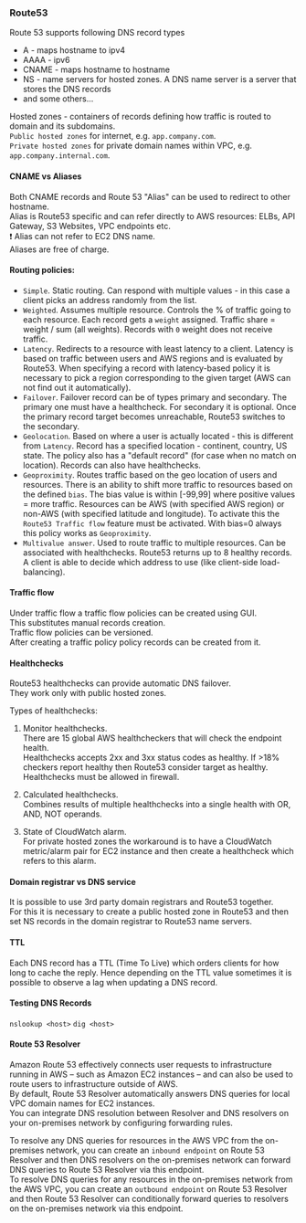 ### Route53

Route 53 supports following DNS record types
* A - maps hostname to ipv4
* AAAA - ipv6
* CNAME - maps hostname to hostname
* NS - name servers for hosted zones. A DNS name server is a server that stores the DNS records
* and some others...

Hosted zones - containers of records defining how traffic is routed to domain and its subdomains.\
`Public hosted zones` for internet, e.g. `app.company.com`.\
`Private hosted zones` for private domain names within VPC, e.g. `app.company.internal.com`.

#### CNAME vs Aliases
Both CNAME records and Route 53 "Alias" can be used to redirect to other hostname.\
Alias is Route53 specific and can refer directly to AWS resources: ELBs, API Gateway, S3 Websites, VPC endpoints etc.\
:exclamation: Alias can not refer to EC2 DNS name.\
Aliases are free of charge.

#### Routing policies:
* `Simple`. Static routing. Can respond with multiple values - in this case a client picks an address randomly from the list.
* `Weighted`. Assumes multiple resource. Controls the % of traffic going to each resource. Each record gets a `weight` assigned.
Traffic share = weight / sum (all weights). Records with `0` weight does not receive traffic.
* `Latency`. Redirects to a resource with least latency to a client. Latency is based on traffic between users and AWS regions and is evaluated by Route53.
When specifying a record with latency-based policy it is necessary to pick a region corresponding to the given target (AWS can not find out it automatically).
* `Failover`. Failover record can be of types primary and secondary. The primary one must have a healthcheck. For secondary it is optional. Once the primary record target becomes unreachable, Route53 switches to the secondary.
* `Geolocation`. Based on where a user is actually located - this is different from `Latency`. Record has a specified location - continent, country, US state. The policy also has a "default record" (for case when no match on location). Records can also have healthchecks.
* `Geoproximity`. Routes traffic based on the geo location of users and resources. There is an ability to shift more traffic to resources based on the defined `bias`. The bias value is within [-99,99] where positive values = more traffic. Resources can be AWS (with specified AWS region) or non-AWS (with specified latitude and longitude). To activate this the `Route53 Traffic flow` feature must be activated. With bias=0 always this policy works as `Geoproximity`.
* `Multivalue answer`. Used to route traffic to multiple resources. Can be associated with healthchecks. Route53 returns up to 8 healthy records. A client is able to decide which address to use (like client-side load-balancing).

#### Traffic flow
Under traffic flow a traffic flow policies can be created using GUI.\
This substitutes manual records creation.\
Traffic flow policies can be versioned.\
After creating a traffic policy policy records can be created from it.

#### Healthchecks
Route53 healthchecks can provide automatic DNS failover.\
They work only with public hosted zones.

Types of healthchecks:
1. Monitor healthchecks.\
There are 15 global AWS healthcheckers that will check the endpoint health.\
Healthchecks accepts 2xx and 3xx status codes as healthy.
If >18% checkers report healthy then Route53 consider target as healthy.\
Healthchecks must be allowed in firewall.

2. Calculated healthchecks.\
Combines results of multiple healthchecks into a single health with OR, AND, NOT operands.

3. State of CloudWatch alarm.\
For private hosted zones the workaround is to have a CloudWatch metric/alarm pair for EC2 instance and then create a healthcheck which refers to this alarm.

#### Domain registrar vs DNS service
It is possible to use 3rd party domain registrars and Route53 together.\
For this it is necessary to create a public hosted zone in Route53 and then set NS records in the domain registrar to Route53 name servers.

#### TTL
Each DNS record has a TTL (Time To Live) which orders clients for how long to cache the reply. Hence depending on the TTL value sometimes it is possible to observe a lag when updating a DNS record.

#### Testing DNS Records
`nslookup <host>`
`dig <host>`

#### Route 53 Resolver
Amazon Route 53 effectively connects user requests to infrastructure running in AWS – such as Amazon EC2 instances – and can also be used to route users to infrastructure outside of AWS.\
By default, Route 53 Resolver automatically answers DNS queries for local VPC domain names for EC2 instances.\
You can integrate DNS resolution between Resolver and DNS resolvers on your on-premises network by configuring forwarding rules.

To resolve any DNS queries for resources in the AWS VPC from the on-premises network, you can create an `inbound endpoint` on Route 53 Resolver and then DNS resolvers on the on-premises network can forward DNS queries to Route 53 Resolver via this endpoint.\
To resolve DNS queries for any resources in the on-premises network from the AWS VPC, you can create an `outbound endpoint` on Route 53 Resolver and then Route 53 Resolver can conditionally forward queries to resolvers on the on-premises network via this endpoint.
